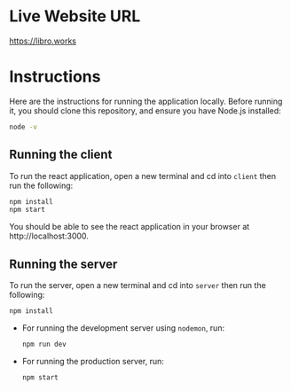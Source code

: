 # Live Website URL

https://libro.works

# Instructions

Here are the instructions for running the application locally. Before running it, you should clone this repository, and ensure you have Node.js installed:

```bash
node -v
```

## Running the client

To run the react application, open a new terminal and cd into `client` then run the following:

```bash
npm install
npm start
```

You should be able to see the react application in your browser at http://localhost:3000.

## Running the server

To run the server, open a new terminal and cd into `server` then run the following:

```bash
npm install
```

- For running the development server using `nodemon`, run:

  ```bash
  npm run dev
  ```

- For running the production server, run:

  ```bash
  npm start
  ```
